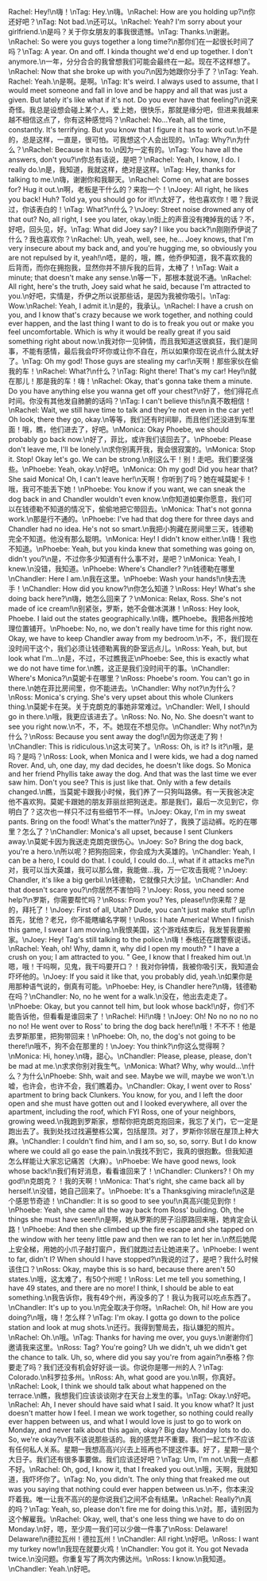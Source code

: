 Rachel: Hey!\n嗨！\nTag: Hey.\n嗨。\nRachel: How are you holding up?\n你还好吧？\nTag: Not bad.\n还可以。\nRachel: Yeah? I'm sorry about your girlfriend.\n是吗？关于你女朋友的事我很遗憾。\nTag: Thanks.\n谢谢。\nRachel: So were you guys together a long time?\n那你们在一起很长时间了吗？\nTag: A year. On and off. I kinda thought we'd end up together. I don't anymore.\n一年，分分合合的我曾想我们可能会最终在一起。现在不这样想了。\nRachel: Now that she broke up with you?\n因为她跟你分手了？\nTag: Yeah. Rachel: Yeah.\n是啊。是啊。\nTag: It's weird. I always used to assume, that I would meet someone and fall in love and be happy and all that was just a given. But lately it's like what if it's not. Do you ever have that feeling?\n说来奇怪。我总是设想会碰上某个人，爱上她，很快乐，那就是缘分吧，但进来我越来越不相信这点了，你有这种感觉吗？\nRachel: No…Yeah, all the time, constantly. It's terrifying. But you know that I figure it has to work out.\n不是的，总是这样，一直是，很可怕。可我想这个人会出现的。\nTag: Why?\n为什么？\nRachel: Because it has to.\n因为一定有的。\nTag: You have all the answers, don't you?\n你总有话说，是吧？\nRachel: Yeah, I know, I do. I really do.\n是，我知道，我就这样，绝对是这样。\nTag: Hey, thanks for talking to me.\n嗨，谢谢你和我聊天。\nRachel: Come on, what are bosses for? Hug it out.\n啊，老板是干什么的？来抱一个！\nJoey: All right, he likes you back! Huh? Told ya, you should go for it!\n太好了，他也喜欢你！嗯？我说过，你该表白的！\nTag: What?\n什么？\nJoey: Street noise drowned any of that out? No, all right, I see you later, okay.\n街上的声音没有掩掉我的话？不，好吧，回头见，好。\nTag: What did Joey say? I like you back?\n刚刚乔伊说了什么？我也喜欢你？\nRachel: Uh, yeah, well, see, he… Joey knows, that I'm very insecure about my back and, and you're hugging me, so obviously you are not repulsed by it, yeah!\n唔，是的，哦，瞧，他乔伊知道，我不喜欢我的后背而，而你在拥抱我，显然你并不排斥我的后背，太棒了！\nTag: Wait a minute; that doesn't make any sense.\n等一下，那根本就说不通。\nRachel: All right, here's the truth, Joey said what he said, because I'm attracted to you.\n好吧，实情是，乔伊之所以说那些话，是因为我被你吸引。\nTag: Wow.\nRachel: Yeah, I admit it.\n是的，我承认。\nRachel: I have a crush on you, and I know that's crazy because we work together, and nothing could ever happen, and the last thing I want to do is to freak you out or make you feel uncomfortable. Which is why it would be really great if you said something right about now.\n我对你一见钟情，而且我知道这很疯狂，我们是同事，不能有感情，最后我会吓坏你或让你不自在，所以如果你现在说点什么就太好了。\nTag: Oh my god! Those guys are stealing my car!\n天啊！那些家伙在偷我的车！\nRachel: What?\n什么？\nTag: Right there! That's my car! Hey!\n就在那儿！那是我的车！嗨！\nRachel: Okay, that's gonna take them a minute. Do you have anything else you wanna get off your chest?\n好了，他们得花点时间。你没有其他发自肺腑的话吗？\nTag: I can't believe this!\n真不敢相信！\nRachel: Wait, we still have time to talk and they’re not even in the car yet! Oh look, there they go, okay.\n等等，我们还有时间聊，而且他们还没进到车里面！哦，瞧，他们进去了，好吧。\nMonica: Okay Phoebe, we should probably go back now.\n好了，菲比，或许我们该回去了。\nPhoebe: Please don't leave me, I'll be lonely.\n求你别离开我，我会很寂寞的。\nMonica: Stop it. Stop! Okay let's go. We can be strong.\n别这么干！别！走吧。我们要坚强些。\nPhoebe: Yeah, okay.\n好吧。\nMonica: Oh my god! Did you hear that? She said Monica! Oh, I can't leave her!\n天啊！你听到了吗？她在喊莫妮卡！哦，我可不能丢下她！\nPhoebe: You know if you want, we can sneak the dog back in and Chandler wouldn't even know.\n你知道如果你愿意，我们可以在钱德勒不知道的情况下，偷偷地把它带回去。\nMonica: That's not gonna work.\n那是行不通的。\nPhoebe: I've had that dog there for three days and Chandler had no idea. He's not so smart.\n我把小狗藏在房间里三天，钱德勒完全不知道。他没有那么聪明。\nMonica: Hey! I didn't know either.\n嗨！我也不知道。\nPhoebe: Yeah, but you kinda knew that something was going on, didn't you?\n是，不过你多少知道有什么事不对，是吧？\nMonica: Yeah, I knew.\n没错，我知道。\nPhoebe: Where's Chandler? ?\n钱德勒在哪里\nChandler: Here I am.\n我在这里。\nPhoebe: Wash your hands!\n快去洗手！\nChandler: How did you know?\n你怎么知道？\nRoss: Hey! What's she doing back here?\n嗨，她怎么回来了？\nMonica: Relax, Ross. She's not made of ice cream!\n别紧张，罗斯，她不会做冰淇淋！\nRoss: Hey look, Phoebe. I laid out the states geographically.\n嗨，瞧Phoebe。我把各州按地理位置铺开。\nPhoebe: No, no, we don't really have time for this right now. Okay, we have to keep Chandler away from my bedroom.\n不，不，我们现在没时间干这个，我们必须让钱德勒离我的卧室远点儿。\nRoss: Yeah, but, but look what I'm...\n是，不过，不过瞧我正\nPhoebe: See, this is exactly what we do not have time for.\n瞧，这正是我们没时间干的事。\nChandler: Where's Monica?\n莫妮卡在哪里？\nRoss: Phoebe's room. You can't go in there.\n她在菲比房间里，你不能进去。\nChandler: Why not?\n为什么？\nRoss: Monica's crying. She's very upset about this whole Clunkers thing.\n莫妮卡在哭。关于克朗克的事她非常难过。\nChandler: Well, I should go in there.\n哦，我更应该进去了。\nRoss: No. No, No. She doesn't want to see you right now.\n不，不，不。她现在不想见你。\nChandler: Why not?\n为什么？\nRoss: Because you sent away the dog!\n因为你送走了狗！\nChandler: This is ridiculous.\n这太可笑了。\nRoss: Oh, is it? Is it?\n哦，是吗？是吗？\nRoss: Look, when Monica and I were kids, we had a dog named Rover. And, uh, one day, my dad decides, he doesn't like dogs. So Monica and her friend Phyllis take away the dog. And that was the last time we ever saw him. Don't you see? This is just like that. Only with a few details changed.\n瞧，当莫妮卡跟我小时候，我们养了一只狗叫路佛。有一天我爸决定他不喜欢狗。莫妮卡跟她的朋友菲丽丝把狗送走。那是我们，最后一次见到它，你明白了？这次也一样只不过有些细节不一样。\nJoey: Okay, I'm in my sweat pants. Bring on the food! What's the matter?\n好了，我换了运动裤。吃的在哪里？怎么了？\nChandler: Monica's all upset, because I sent Clunkers away.\n莫妮卡因为我送走克朗克很伤心。\nJoey: So? Bring the dog back, you're a hero.\n所以呢？把狗抱回来，你会成为大英雄的。\nChandler: Yeah, I can be a hero, I could do that. I could, I could do...I, what if it attacks me?\n对，我可以当大英雄，我可以那么做，我能做...我，万一它攻击我呢？\nJoey: Chandler, it's like a big gerbil.\n钱德勒，它就像只大沙鼠。\nChandler: And that doesn't scare you?\n你居然不害怕吗？\nJoey: Ross, you need some help?\n罗斯，你需要帮忙吗？\nRoss: From you? Yes, please!\n你来帮？是的，拜托了！\nJoey: First of all, Utah? Dude, you can't just make stuff up!\n首先，犹他？老兄，你不能瞎编名字啊！\nRoss: I hate America! When I finish this game, I swear I am moving.\n我恨美国，这个游戏结束后，我发誓我要搬家。\nJoey: Hey! Tag's still talking to the police.\n嗨！泰格还在跟警察说话。\nRachel: Yeah, oh! Why, damn it, why did I open my mouth? " I have a crush on you; I am attracted to you. " Gee, I know that I freaked him out.\n嗯，哦！干吗啊，见鬼，我干吗要开口？！我对你钟情，我被你吸引天，我知道会吓坏他的。\nJoey: If you said it like that, you probably did, yeah.\n如果你是用那种语气说的，倒真有可能。\nPhoebe: Hey, is Chandler here?\n嗨，钱德勒在吗？\nChandler: No, no he went for a walk.\n没在，他出去走走了。\nPhoebe: Okay, but you cannot tell him, but look whose back!\n好，你们不能告诉他，但看看是谁回来了！\nRachel: Hi!\n嗨！\nJoey: Oh! No no no no no no no! He went over to Ross' to bring the dog back here!\n哦！不不不！他是去罗斯那里，把狗带回来！\nPhoebe: Oh, no, the dog's not going to be there!\n哦不，狗不会在那里的！\nJoey: You think?\n你这么觉得啊？\nMonica: Hi, honey.\n嗨，甜心。\nChandler: Please, please, please, don't be mad at me.\n求求你别对我生气。\nMonica: What? Why, why would...\n什么？为什么\nPhoebe: Shh, wait and see. Maybe we will, maybe we won't.\n嘘，也许会，也许不会，我们瞧着办。\nChandler: Okay, I went over to Ross' apartment to bring back Clunkers. You know, for you, and I left the door open and she must have gotten out and I looked everywhere, all over the apartment, including the roof, which FYI Ross, one of your neighbors, growing weed.\n我跑到罗斯家，想帮你把克朗克抱回来，我忘了关门，它一定是跑出去了。我到处找过找遍整栋公寓，包括屋顶。对了，罗斯你邻居在屋顶上种大麻。\nChandler: I couldn't find him, and I am so, so, so, sorry. But I do know where we could all go ease the pain.\n我找不到它，我真的很抱歉。但我知道怎么样能让大家忘记痛苦（大麻）。\nPhoebe: We have good news, look whose back!\n我们有好消息，看看谁回来了！\nChandler: Clunkers? ! Oh my god!\n克朗克？！我的天啊！\nMonica: That's right, she came back all by herself.\n没错，她自己回来了。\nPhoebe: It's a Thanksgiving miracle!\n这是个感恩节奇迹！\nChandler: It is so good to see you!\n真高兴能见到你！\nPhoebe: Yeah, she came all the way back from Ross' building. Oh, the things she must have seen!\n是啊，她从罗斯的房子沿原路回来哦，她肯定会认路！\nPhoebe: And then she climbed up the fire escape and she tapped on the window with her teeny little paw and then we ran to let her in.\n然后她爬上安全梯，用她的小爪子敲打窗户，我们就跑过去让她进来了。\nPhoebe: I went to far, didn't I? When should I have stopped?\n我说的过了，是吧？我什么时候该住口？\nRoss: Okay, maybe this is so hard, because there aren't 50 states.\n哦，这太难了，有50个州呢！\nRoss: Let me tell you something, I have 49 states, and there are no more! I think, I should be able to eat something.\n我告诉你，我有49个州，再没多的了！我认为我可以吃点东西了。\nChandler: It's up to you.\n完全取决于你呀。\nRachel: Oh, hi! How are you doing?\n哦，嗨！怎么样？\nTag: I'm okay. I gotta go down to the police station and look at mug shots.\n还行。我得到警局去，指认嫌犯的照片。\nRachel: Oh.\n哦。\nTag: Thanks for having me over, you guys.\n谢谢你们邀请我来这里。\nRoss: Tag? You're going? Uh we didn't, uh we didn't get the chance to talk. Uh, so, where did you say you're from again?\n泰格？你要走了吗？我们还没有机会好好谈一谈。你说你是哪一州的人？\nTag: Colorado.\n科罗拉多州。\nRoss: Ah, what good are you.\n啊，你真好。\nRachel: Look, I think we should talk about what happened on the terrace.\n瞧，我想我们应该谈谈刚才在天台上发生的事。\nTag: Okay.\n好吧。\nRachel: Ah, I never should have said what I said. It you know what? It just doesn't matter how I feel. I mean we work together, so nothing could really ever happen between us, and what I would love is just to go to work on Monday, and never talk about this again, okay? Big day Monday lots to do. So, we're okay?\n我不该说那些话的。我的感觉并不重要。我们一起工作不应该有任何私人关系。星期一我想高高兴兴去上班再也不提这件事。好了，星期一是个大日子。我们还有很多事要做。我们应该还好吧？\nTag: Um, I'm not.\n我一点都不好。\nRachel: Oh, god, I know it, that I freaked you out.\n哦，天啊，我就知道，我吓坏你了。\nTag: No, you didn't. The only thing that freaked me out was you saying that nothing could ever happen between us.\n不，你本来没吓着我。唯一让我不高兴的是你说我们之间不会有结果。\nRachel: Really?\n真的吗？\nTag: Yeah, so, please don't fire me for doing this.\n对。那，请别因为这个解雇我。\nRachel: Okay, well, that's one less thing we have to do on Monday.\n好，嗯，至少周一我们可以少做一件事了\nRoss: Delaware! Delaware!\n德拉瓦州！德拉瓦州！\nChandler: All right.\n好吧。\nRoss: I want my turkey now!\n我现在就要火鸡！\nChandler: You got it. You got Nevada twice.\n没问题。你重复写了两次内佛达州。\nRoss: I know.\n我知道。\nChandler: Yeah.\n好吧。
        